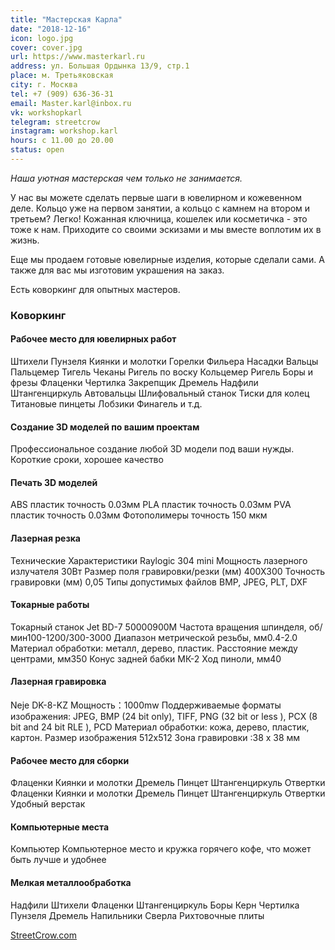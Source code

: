 ```yaml
---
title: "Мастерская Карла"
date: "2018-12-16"
icon: logo.jpg
cover: cover.jpg
url: https://www.masterkarl.ru
address: ул. Большая Ордынка 13/9, стр.1
place: м. Третьяковская
city: г. Москва
tel: +7 (909) 636-36-31
email: Master.karl@inbox.ru
vk: workshopkarl
telegram: streetcrow
instagram: workshop.karl
hours: с 11.00 до 20.00
status: open
---
```


_Наша уютная мастерская чем только не занимается._

У нас вы можете сделать первые шаги в ювелирном и кожевенном деле. Кольцо уже на первом занятии, а кольцо с камнем на втором и третьем? Легко! Кожанная ключница, кошелек или косметичка - это тоже к нам. Приходите со своими эскизами и мы вместе воплотим их в жизнь.

Еще мы продаем готовые ювелирные изделия, которые сделали сами. А также для вас мы изготовим украшения на заказ.

Есть коворкинг для опытных мастеров.

### Коворкинг

#### Рабочее место для ювелирных работ

Штихели Пунзеля Киянки и молотки Горелки Фильера Насадки Вальцы Пальцемер Тигель Чеканы Ригель по воску Кольцемер Ригель Боры и фрезы Флаценки Чертилка Закрепщик Дремель Надфили Штангенциркуль Автовальцы Шлифовальный станок Тиски для колец Титановые пинцеты Лобзики Финагель и т.д.

#### Создание 3D моделей по вашим проектам

Профессиональное создание любой 3D модели под ваши нужды. Короткие сроки, хорошее качество

#### Печать 3D моделей

ABS пластик точность 0.03мм PLA пластик точность 0.03мм PVA пластик точность 0.03мм Фотополимеры точность 150 мкм

#### Лазерная резка

Технические Характеристики Raylogic 304 mini Мощность лазерного излучателя 30Вт Размер поля гравировки/резки (мм) 400Х300 Точность гравировки (мм) 0,05 Типы допустимых файлов BMP, JPEG, PLT, DXF

#### Токарные работы

Токарный станок Jet BD-7 50000900M Частота вращения шпинделя, об/мин100-1200/300-3000 Диапазон метрической резьбы, мм0.4-2.0 Материал обработки: металл, дерево, пластик. Расстояние между центрами, мм350 Конус задней бабки МК-2 Ход пиноли, мм40

#### Лазерная гравировка

Neje DK-8-KZ Мощность：1000mw Поддерживаемые форматы изображения: JPEG, BMP (24 bit only), TIFF, PNG (32 bit or less ), PCX (8 bit and 24 bit RLE ), PCD Материал обработки: кожа, дерево, пластик, картон. Размер изображения 512x512 Зона гравировки :38 x 38 мм

#### Рабочее место для сборки

Флаценки Киянки и молотки Дремель Пинцет Штангенциркуль Отвертки Флаценки Киянки и молотки Дремель Пинцет Штангенциркуль Отвертки Удобный верстак

#### Компьютерные места

Компьютер Компьютерное место и кружка горячего кофе, что может быть лучше и удобнее

#### Мелкая металлообработка

Надфили Штихели Флаценки Штангенциркуль Боры Керн Чертилка Пунзеля Дремель Напильники Сверла Рихтовочные плиты

[StreetCrow.com](https://www.streetcrow.com/)
